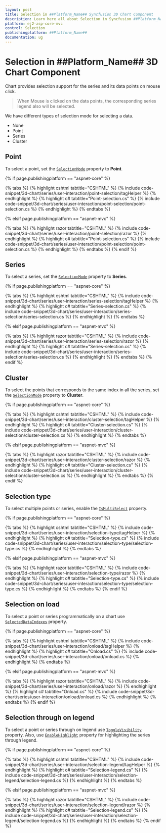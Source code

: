 ```yaml
---
layout: post
title: Selection in ##Platform_Name## Syncfusion 3D Chart Component
description: Learn here all about Selection in Syncfusion ##Platform_Name## 3D Chart component of Syncfusion Essential JS 2 and more.
platform: ej2-asp-core-mvc
control: Selection
publishingplatform: ##Platform_Name##
documentation: ug
---
```


# Selection in ##Platform_Name## 3D Chart Component

Chart provides selection support for the series and its data points on mouse click.

>When Mouse is clicked on the data points, the corresponding series legend also will be selected.

We have different types of selection mode for selecting a data.

* None
* Point
* Series
* Cluster

## Point

To select a point, set the [`SelectionMode`](https://help.syncfusion.com/cr/aspnetcore-js2/Syncfusion.EJ2.Charts.Chart3D.html#Syncfusion_EJ2_Charts_Chart3D_SelectionMode) property to **Point**.

{% if page.publishingplatform == "aspnet-core" %}

{% tabs %}
{% highlight cshtml tabtitle="CSHTML" %}
{% include code-snippet/3d-chart/series/user-interaction/point-selection/tagHelper %}
{% endhighlight %}
{% highlight c# tabtitle="Point-selection.cs" %}
{% include code-snippet/3d-chart/series/user-interaction/point-selection/point-selection.cs %}
{% endhighlight %}
{% endtabs %}

{% elsif page.publishingplatform == "aspnet-mvc" %}

{% tabs %}
{% highlight razor tabtitle="CSHTML" %}
{% include code-snippet/3d-chart/series/user-interaction/point-selection/razor %}
{% endhighlight %}
{% highlight c# tabtitle="Point-selection.cs" %}
{% include code-snippet/3d-chart/series/user-interaction/point-selection/point-selection.cs %}
{% endhighlight %}
{% endtabs %}
{% endif %}



## Series

To select a series, set the [`SelectionMode`](https://help.syncfusion.com/cr/aspnetcore-js2/Syncfusion.EJ2.Charts.Chart3D.html#Syncfusion_EJ2_Charts_Chart3D_SelectionMode) property to **Series**.

{% if page.publishingplatform == "aspnet-core" %}

{% tabs %}
{% highlight cshtml tabtitle="CSHTML" %}
{% include code-snippet/3d-chart/series/user-interaction/series-selection/tagHelper %}
{% endhighlight %}
{% highlight c# tabtitle="Series-selection.cs" %}
{% include code-snippet/3d-chart/series/user-interaction/series-selection/series-selection.cs %}
{% endhighlight %}
{% endtabs %}

{% elsif page.publishingplatform == "aspnet-mvc" %}

{% tabs %}
{% highlight razor tabtitle="CSHTML" %}
{% include code-snippet/3d-chart/series/user-interaction/series-selection/razor %}
{% endhighlight %}
{% highlight c# tabtitle="Series-selection.cs" %}
{% include code-snippet/3d-chart/series/user-interaction/series-selection/series-selection.cs %}
{% endhighlight %}
{% endtabs %}
{% endif %}



## Cluster

To select the points that corresponds to the same index in all the series, set the [`SelectionMode`](https://help.syncfusion.com/cr/aspnetcore-js2/Syncfusion.EJ2.Charts.Chart3D.html#Syncfusion_EJ2_Charts_Chart3D_SelectionMode) property to **Cluster**.

{% if page.publishingplatform == "aspnet-core" %}

{% tabs %}
{% highlight cshtml tabtitle="CSHTML" %}
{% include code-snippet/3d-chart/series/user-interaction/cluster-selection/tagHelper %}
{% endhighlight %}
{% highlight c# tabtitle="Cluster-selection.cs" %}
{% include code-snippet/3d-chart/series/user-interaction/cluster-selection/cluster-selection.cs %}
{% endhighlight %}
{% endtabs %}

{% elsif page.publishingplatform == "aspnet-mvc" %}

{% tabs %}
{% highlight razor tabtitle="CSHTML" %}
{% include code-snippet/3d-chart/series/user-interaction/cluster-selection/razor %}
{% endhighlight %}
{% highlight c# tabtitle="Cluster-selection.cs" %}
{% include code-snippet/3d-chart/series/user-interaction/cluster-selection/cluster-selection.cs %}
{% endhighlight %}
{% endtabs %}
{% endif %}



## Selection type

To select multiple points or series, enable the [`IsMultiSelect`](https://help.syncfusion.com/cr/aspnetcore-js2/Syncfusion.EJ2.Charts.Chart3D.html#Syncfusion_EJ2_Charts_Chart3D_IsMultiSelect) property.

{% if page.publishingplatform == "aspnet-core" %}

{% tabs %}
{% highlight cshtml tabtitle="CSHTML" %}
{% include code-snippet/3d-chart/series/user-interaction/selection-type/tagHelper %}
{% endhighlight %}
{% highlight c# tabtitle="Selection-type.cs" %}
{% include code-snippet/3d-chart/series/user-interaction/selection-type/selection-type.cs %}
{% endhighlight %}
{% endtabs %}

{% elsif page.publishingplatform == "aspnet-mvc" %}

{% tabs %}
{% highlight razor tabtitle="CSHTML" %}
{% include code-snippet/3d-chart/series/user-interaction/selection-type/razor %}
{% endhighlight %}
{% highlight c# tabtitle="Selection-type.cs" %}
{% include code-snippet/3d-chart/series/user-interaction/selection-type/selection-type.cs %}
{% endhighlight %}
{% endtabs %}
{% endif %}



## Selection on load

To select a point or series programmatically on a chart use [`SelectedDataIndexes`](https://help.syncfusion.com/cr/aspnetcore-js2/Syncfusion.EJ2.Charts.Chart3D.html#Syncfusion_EJ2_Charts_Chart3D_SelectedDataIndexes) property.

{% if page.publishingplatform == "aspnet-core" %}

{% tabs %}
{% highlight cshtml tabtitle="CSHTML" %}
{% include code-snippet/3d-chart/series/user-interaction/onload/tagHelper %}
{% endhighlight %}
{% highlight c# tabtitle="Onload.cs" %}
{% include code-snippet/3d-chart/series/user-interaction/onload/onload.cs %}
{% endhighlight %}
{% endtabs %}

{% elsif page.publishingplatform == "aspnet-mvc" %}

{% tabs %}
{% highlight razor tabtitle="CSHTML" %}
{% include code-snippet/3d-chart/series/user-interaction/onload/razor %}
{% endhighlight %}
{% highlight c# tabtitle="Onload.cs" %}
{% include code-snippet/3d-chart/series/user-interaction/onload/onload.cs %}
{% endhighlight %}
{% endtabs %}
{% endif %}



## Selection through on legend

To select a point or series through on legend use [`ToggleVisibility`](https://help.syncfusion.com/cr/aspnetcore-js2/Syncfusion.EJ2.Charts.Chart3DLegendSettings.html#Syncfusion_EJ2_Charts_Chart3DLegendSettings_ToggleVisibility) property. Also, use [`EnableHighlight`](https://help.syncfusion.com/cr/aspnetcore-js2/Syncfusion.EJ2.Charts.Chart3DLegendSettings.html#Syncfusion_EJ2_Charts_Chart3DLegendSettings_EnableHighlight) property for highlighting the series through legend.

{% if page.publishingplatform == "aspnet-core" %}

{% tabs %}
{% highlight cshtml tabtitle="CSHTML" %}
{% include code-snippet/3d-chart/series/user-interaction/selection-legend/tagHelper %}
{% endhighlight %}
{% highlight c# tabtitle="Selection-legend.cs" %}
{% include code-snippet/3d-chart/series/user-interaction/selection-legend/selection-legend.cs %}
{% endhighlight %}
{% endtabs %}

{% elsif page.publishingplatform == "aspnet-mvc" %}

{% tabs %}
{% highlight razor tabtitle="CSHTML" %}
{% include code-snippet/3d-chart/series/user-interaction/selection-legend/razor %}
{% endhighlight %}
{% highlight c# tabtitle="Selection-legend.cs" %}
{% include code-snippet/3d-chart/series/user-interaction/selection-legend/selection-legend.cs %}
{% endhighlight %}
{% endtabs %}
{% endif %}



